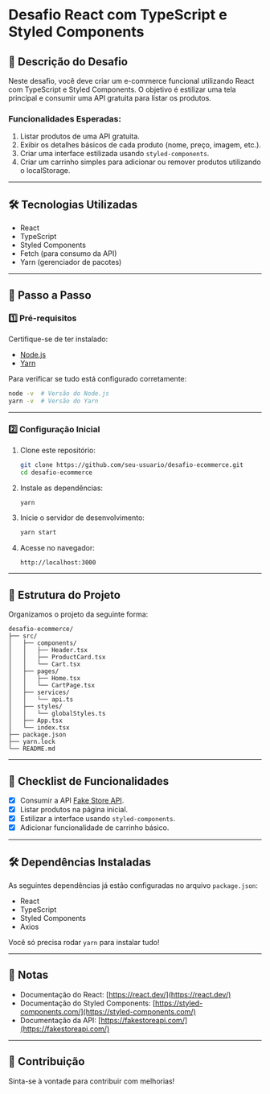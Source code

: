 # Desafio React com TypeScript e Styled Components

## 📝 Descrição do Desafio

Neste desafio, você deve criar um e-commerce funcional utilizando React com TypeScript e Styled Components. O objetivo é estilizar uma tela principal e consumir uma API gratuita para listar os produtos.

### Funcionalidades Esperadas:

1. Listar produtos de uma API gratuita.
2. Exibir os detalhes básicos de cada produto (nome, preço, imagem, etc.).
3. Criar uma interface estilizada usando `styled-components`.
4. Criar um carrinho simples para adicionar ou remover produtos utilizando o localStorage.

---

## 🛠 Tecnologias Utilizadas

- React
- TypeScript
- Styled Components
- Fetch (para consumo da API)
- Yarn (gerenciador de pacotes)

---

## 🚀 Passo a Passo

### 1️⃣ Pré-requisitos

Certifique-se de ter instalado:

- [Node.js](https://nodejs.org)
- [Yarn](https://yarnpkg.com/getting-started/install)

Para verificar se tudo está configurado corretamente:

```bash
node -v  # Versão do Node.js
yarn -v  # Versão do Yarn
```

---

### 2️⃣ Configuração Inicial

1. Clone este repositório:

   ```bash
   git clone https://github.com/seu-usuario/desafio-ecommerce.git
   cd desafio-ecommerce
   ```

2. Instale as dependências:

   ```bash
   yarn
   ```

3. Inicie o servidor de desenvolvimento:

   ```bash
   yarn start
   ```

4. Acesse no navegador:
   ```
   http://localhost:3000
   ```

---

## 📜 Estrutura do Projeto

Organizamos o projeto da seguinte forma:

```
desafio-ecommerce/
├── src/
│   ├── components/
│   │   ├── Header.tsx
│   │   ├── ProductCard.tsx
│   │   └── Cart.tsx
│   ├── pages/
│   │   ├── Home.tsx
│   │   └── CartPage.tsx
│   ├── services/
│   │   └── api.ts
│   ├── styles/
│   │   └── globalStyles.ts
│   ├── App.tsx
│   └── index.tsx
├── package.json
├── yarn.lock
└── README.md
```

---

## 📝 Checklist de Funcionalidades

- [x] Consumir a API [Fake Store API](https://fakestoreapi.com/).
- [x] Listar produtos na página inicial.
- [x] Estilizar a interface usando `styled-components`.
- [x] Adicionar funcionalidade de carrinho básico.

---

## 🛠 Dependências Instaladas

As seguintes dependências já estão configuradas no arquivo `package.json`:

- React
- TypeScript
- Styled Components
- Axios

Você só precisa rodar `yarn` para instalar tudo!

---

## 📜 Notas

- Documentação do React: [https://react.dev/](https://react.dev/)
- Documentação do Styled Components: [https://styled-components.com/](https://styled-components.com/)
- Documentação da API: [https://fakestoreapi.com/](https://fakestoreapi.com/)

---

## 🤝 Contribuição

Sinta-se à vontade para contribuir com melhorias!

